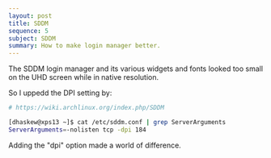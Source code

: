 ```yaml
---
layout: post
title: SDDM
sequence: 5
subject: SDDM
summary: How to make login manager better.
---
```


The SDDM login manager and its various widgets and fonts looked too small on the UHD screen while in native resolution.

So I uppedd the DPI setting by:

```bash
# https://wiki.archlinux.org/index.php/SDDM

[dhaskew@xps13 ~]$ cat /etc/sddm.conf | grep ServerArguments
ServerArguments=-nolisten tcp -dpi 184 
```

Adding the "dpi" option made a world of difference.